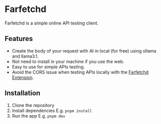 # Farfetchd

Farfetchd is a simple online API testing client.

## Features
- Create the body of your request with AI in local (for free) using ollama and llama3.1.
- Not need to install in your machine if you use the web.
- Easy to use for simple APIs testing.
- Avoid the CORS issue when testing APIs locally with the [Farfetchd Extension](https://github.com/farfetchd/farfetchd-extension).

## Installation

1. Clone the repository
2. Install dependencies E.g. `pnpm install`
3. Run the app E.g. `pnpm dev`
